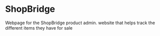 # ShopBridge
Webpage for the ShopBridge product admin. website that helps track the different items they have for sale
